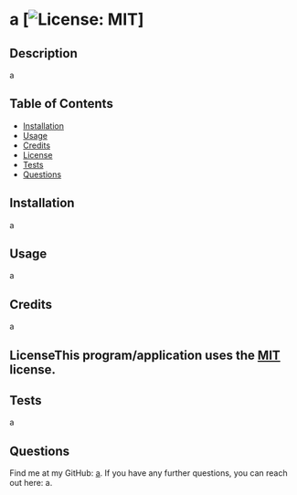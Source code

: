 
# a [![License: MIT](https://img.shields.io/badge/License-MIT-yellow.svg)]

## Description 
a

## Table of Contents

* [Installation](#installation)
* [Usage](#usage)
* [Credits](#credits)
* [License](#license)
* [Tests](#tests)
* [Questions](#questions)

## Installation 
a

## Usage 
a

## Credits 
a

## LicenseThis program/application uses the [MIT](https://opensource.org/licenses/MIT) license.

## Tests 
a

## Questions 
Find me at my GitHub: [a](https://github.com/a). 
If you have any further questions, you can reach out here: a.
